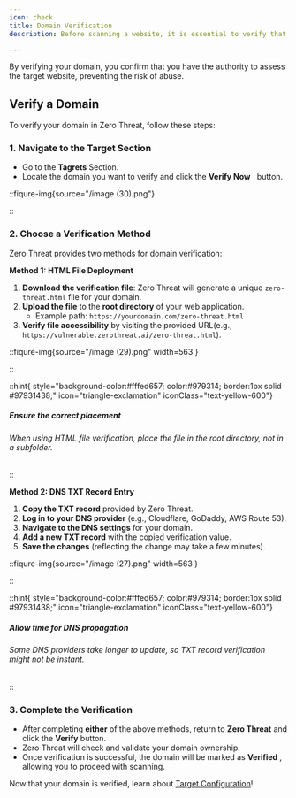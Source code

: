 ```yaml
---
icon: check
title: Domain Verification
description: Before scanning a website, it is essential to verify that you have the necessary permissions to do so. <strong>Domain verification</strong> in Zero Threat ensures that only authorized users can initiate security scans on a given target. This step helps prevent unauthorized testing protects website owners, and ensures compliance with security and ethical guidelines.

---
```


By verifying your domain, you confirm that you have the authority to assess the target website, preventing the risk of abuse.       &#x20;

## Verify a Domain
To verify your domain in Zero Threat, follow these steps:
### 1. Navigate to the Target Section
* Go to the **Tagrets** <img src="/image (44).png" alt="" style="display:inline">Section.&#x20;
* Locate the domain you want to verify and click the **Verify Now** <img src="/image (45).png" alt="" data-size="original" style="display:inline; margin:0px 2px; padding:0px; margin-top:5px;"> button.

::fiqure-img{source="/image (30).png"}
<!-- <img src="/image (30).png" alt=""> -->
::


### 2. Choose a Verification Method

Zero Threat provides two methods for domain verification:

**Method 1: HTML File Deployment**

1. **Download the verification file**: Zero Threat will generate a unique `zero-threat.html` file for your domain.
2. **Upload the file** to the **root directory** of your web application.
   * Example path: `https://yourdomain.com/zero-threat.html`
3. **Verify file accessibility** by visiting the provided URL(e.g., `https://vulnerable.zerothreat.ai/zero-threat.html`).

::fiqure-img{source="/image (29).png" width=563 }
<!-- <img src="/image (29).png" alt="" width="563"> -->
::


::hint{ style="background-color:#fffed657; color:#979314; border:1px solid #97931438;" icon="triangle-exclamation" iconClass="text-yellow-600"}
##### **Ensure the correct placement** 

###### When using HTML file verification, place the file in the root directory, not in a subfolder.
::

**Method 2: DNS TXT Record Entry**

1. **Copy the TXT record** provided by Zero Threat.
2. **Log in to your DNS provider** (e.g., Cloudflare, GoDaddy, AWS Route 53).
3. **Navigate to the DNS settings** for your domain.
4. **Add a new TXT record** with the copied verification value.
5. **Save the changes** (reflecting the change may take a few minutes).

::fiqure-img{source="/image (27).png" width=563 }
<!-- <img src="/image (27).png" alt="" width="563"> -->
::

::hint{ style="background-color:#fffed657; color:#979314; border:1px solid #97931438;" icon="triangle-exclamation" iconClass="text-yellow-600"}
 ##### **Allow time for DNS propagation**

###### Some DNS providers take longer to update, so TXT record verification might not be instant.
::

### 3. Complete the Verification

* After completing **either** of the above methods, return to **Zero Threat** and click the **Verify** button.
* Zero Threat will check and validate your domain ownership.
* Once verification is successful, the domain will be marked as **Verified** <img src="/image (32).png" alt="" style="display:inline">, allowing you to proceed with scanning.

Now that your domain is verified, learn about [Target Configuration](target-configuration.md "mention")!&#x20;

